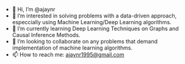 - 👋 Hi, I’m @ajaynr
- 👀 I’m interested in solving problems with a data-driven approach, especcially using Machine Learning/Deep Learning algorithms.
- 🌱 I’m currently learning Deep Learning Techniques on Graphs and Causal Inference Methods.
- 💞️ I’m looking to collaborate on any problems that demand implementation of machine learning algorithms.
- 📫 How to reach me: ajaynr1995@gmail.com

<!---
ajaynr/ajaynr is a ✨ special ✨ repository because its `README.md` (this file) appears on your GitHub profile.
You can click the Preview link to take a look at your changes.
--->
